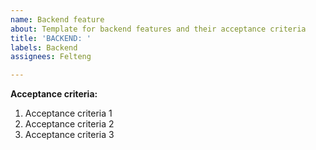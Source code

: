 ```yaml
---
name: Backend feature
about: Template for backend features and their acceptance criteria
title: 'BACKEND: '
labels: Backend
assignees: Felteng

---
```


**Acceptance criteria:**

1. Acceptance criteria 1
2. Acceptance criteria 2
3. Acceptance criteria 3
